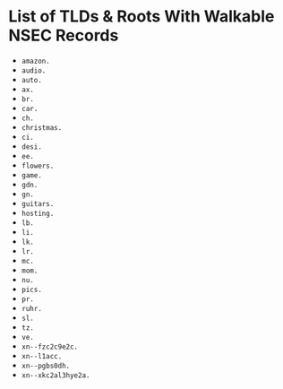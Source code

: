 # List of TLDs & Roots With Walkable NSEC Records

* `amazon.`
* `audio.`
* `auto.`
* `ax.`
* `br.`
* `car.`
* `ch.`
* `christmas.`
* `ci.`
* `desi.`
* `ee.`
* `flowers.`
* `game.`
* `gdn.`
* `gn.`
* `guitars.`
* `hosting.`
* `lb.`
* `li.`
* `lk.`
* `lr.`
* `mc.`
* `mom.`
* `nu.`
* `pics.`
* `pr.`
* `ruhr.`
* `sl.`
* `tz.`
* `ve.`
* `xn--fzc2c9e2c.`
* `xn--l1acc.`
* `xn--pgbs0dh.`
* `xn--xkc2al3hye2a.`
